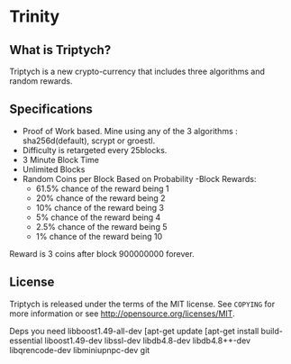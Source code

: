 Trinity
===================================


What is Triptych?
------------------

Triptych is a new crypto-currency that includes three algorithms and random rewards.

Specifications
------------------

- Proof of Work based. Mine using any of the 3 algorithms : sha256d(default), scrypt or groestl.
- Difficulty is retargeted every 25blocks.
- 3 Minute Block Time
- Unlimited Blocks
- Random Coins per Block Based on Probability
	-Block Rewards:
	- 61.5% chance of the reward being 1
	- 20% chance of the reward being 2
	- 10% chance of the reward being 3
	- 5% chance of the reward being 4
	- 2.5% chance of the reward being 5
	- 1% chance of the reward being 10


Reward is 3 coins after block 900000000 forever.


License
-------

Triptych is released under the terms of the MIT license. See `COPYING` for more
information or see http://opensource.org/licenses/MIT.

Deps
you need libboost1.49-all-dev
[apt-get update 
[apt-get install build-essential liboost1.49-dev libssl-dev libdb4.8-dev libdb4.8++-dev libqrencode-dev libminiupnpc-dev git
